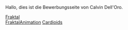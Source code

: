 Hallo, dies ist die Bewerbungsseite von Calvin Dell'Oro.

[Fraktal](Code/Fraktal/start.html)  
[FraktalAnimation](Code/FraktalAnimation/start.html)
[Cardioids](Code/FraktalAnimation/start.html)
